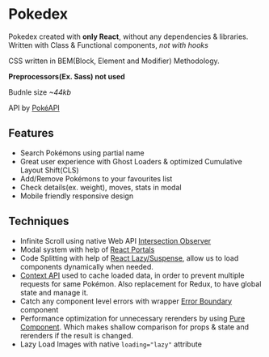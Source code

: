 # Pokedex
Pokedex created with **only React**, without any dependencies & libraries. Written with Class & Functional components, _not with hooks_

CSS written in BEM(Block, Element and Modifier) Methodology. 

**Preprocessors(Ex. Sass) not used**

Budnle size *~44kb*

API by [PokéAPI](http://pokeapi.co/) 

## Features
* Search Pokémons using partial name
* Great user experience with Ghost Loaders & optimized Cumulative Layout Shift(CLS)
* Add/Remove Pokémons to your favourites list
* Check details(ex. weight), moves, stats in modal
* Mobile friendly responsive design

## Techniques
* Infinite Scroll using native Web API [Intersection Observer](https://developer.mozilla.org/en-US/docs/Web/API/Intersection_Observer_API)
* Modal system with help of [React Portals](https://reactjs.org/docs/portals.html)
* Code Splitting with help of [React Lazy/Suspense](https://reactjs.org/docs/code-splitting.html), allow us to load components dynamically when needed.
* [Context API](https://reactjs.org/docs/context.html) used to cache loaded data, in order to prevent multiple requests for same Pokémon. Also replacement for Redux, to have global state and manage it.
* Catch any component level errors with wrapper [Error Boundary](https://reactjs.org/docs/error-boundaries.html) component
* Performance optimization for unnecessary rerenders by using [Pure Component](https://reactjs.org/docs/react-api.html#reactpurecomponent). Which makes shallow comparison for props & state and rerenders if the result is changed.
* Lazy Load Images with native `loading="lazy"` attribute

